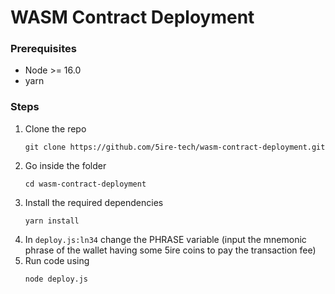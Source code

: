 # WASM Contract Deployment

### Prerequisites
- Node >= 16.0
- yarn

### Steps
1. Clone the repo 
    ```
    git clone https://github.com/5ire-tech/wasm-contract-deployment.git
2. Go inside the folder
    ``` 
    cd wasm-contract-deployment
3. Install the required dependencies
    ```
    yarn install

4. In `deploy.js:ln34` change the PHRASE variable (input the mnemonic phrase of the wallet having some 5ire coins to pay the transaction fee)
5. Run code using   
    ```
    node deploy.js
